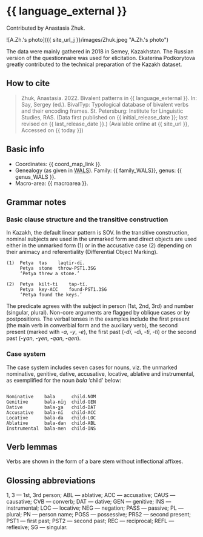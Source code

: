 # {{ language_external }}
Contributed by Anastasia Zhuk. 

![A.Zh.'s photo]({{ site_url_j }}/images/Zhuk.jpeg "A.Zh.'s photo")

The data were mainly gathered in 2018 in Semey, Kazakhstan. The Russian version of the questionnaire was used for elicitation. Ekaterina Podkorytova greatly contributed to the technical preparation of the Kazakh dataset.

## How to cite
> Zhuk, Anastasia. 2022. Bivalent patterns in {{ language_external }}. 
> In: Say, Sergey (ed.). BivalTyp: 
> Typological database of bivalent verbs and their encoding frames. 
> St. Petersburg: Institute for Linguistic Studies, RAS. 
> (Data first published on {{ initial_release_date }}; last revised on {{ last_release_date }}.) 
> (Available online at {{ site_url }}, Accessed on {{ today }})

## Basic info
- Coordinates: {{ coord_map_link }}.
- Genealogy (as given in [WALS](https://wals.info/)). Family: {{ family_WALS}}, genus: {{ genus_WALS }}.
- Macro-area: {{ macroarea }}. 

## Grammar notes

### Basic clause structure and the transitive construction

In Kazakh, the default linear pattern is SOV. In the transitive construction, nominal subjects are used in the unmarked form and direct objects are used either in the unmarked form (1) or in the accusative case (2) depending on their animacy and referentiality (Differential Object Marking).

```
(1)  Petya  tas    laqtïr-dï.
     Petya  stone  throw-PST1.3SG
     ‘Petya threw a stone.’ 

(2)  Petya  kilt-ti    tap-tï.
     Petya  key-ACC    found-PST1.3SG
     ‘Petya found the keys.’     

```

The predicate agrees with the subject in person (1st, 2nd, 3rd) and number (singular, plural). Non-core arguments are flagged by oblique cases or by postpositions.
The verbal tenses in the examples include the first present (the main verb in converbial form and the auxiliary verb), the second present (marked with *-a*, *-y*, *-e*), the first past (*-dï*, *-di*, *-tï*, *-ti*) or the second past (*-ɣan*, *-ɣen*, *-qan*, *-qen*). 

### Case system

The case system includes seven cases for nouns, viz. the unmarked nominative, genitive, dative, accusative, locative, ablative and instrumental, as exemplified for the noun *bala* ‘child’ below:

```

Nominative    bala      child.NOM
Genitive      bala-nïŋ  child-GEN
Dative        bala-ɣa   child-DAT
Accusative    bala-nï   child-ACC
Locative      bala-da   child-LOC
Ablative      bala-dan  child-ABL
Instrumental  bala-men  child-INS

```

## Verb lemmas
Verbs are shown in the form of a bare stem without inflectional affixes.

## Glossing abbreviations
1, 3 — 1st, 3rd person; ABL — ablative; ACC — accusative; CAUS — causative; CVB — converb; DAT — dative; GEN — genitive; INS — instrumental; LOC — locative; NEG — negation; PASS — passive; PL — plural; PN — person name; POSS — possessive; PRS2 — second present; PST1 — first past; PST2 — second past; REC — reciprocal; REFL — reflexive; SG — singular. 
